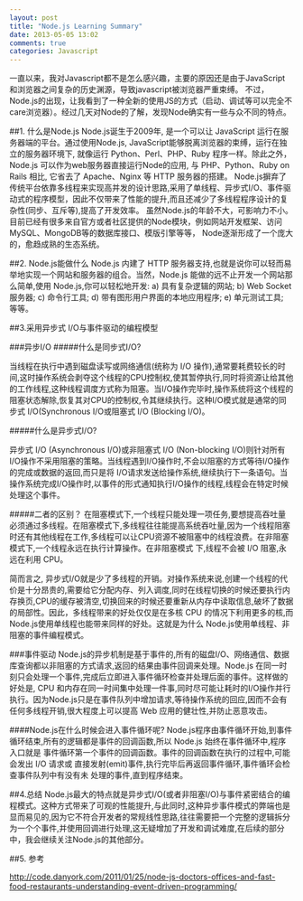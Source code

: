 ```yaml
---
layout: post
title: "Node.js Learning Summary"
date: 2013-05-05 13:02
comments: true
categories: Javascript 
---
```

一直以来，我对Javascript都不是怎么感兴趣，主要的原因还是由于JavaScript 和浏览器之间复杂的历史渊源，导致javascript被浏览器严重束缚。
不过，Node.js的出现，让我看到了一种全新的使用JS的方式（启动、调试等可以完全不care浏览器）。经过几天对Node的了解，发现Node确实有一些与众不同的特点。

<!--More-->
##1. 什么是Node.js
Node.js诞生于2009年, 是一个可以让 JavaScript 运行在服务器端的平台。通过使用Node.js, JavaScript能够脱离浏览器的束缚，运行在独立的服务器环境下, 就像运行 Python、Perl、PHP、Ruby 程序一样。除此之外，Node.js 可以作为web服务器直接运行Node的应用, 与 PHP、Python、Ruby on Rails 相比, 它省去了 Apache、Nginx 等 HTTP 服务器的搭建。
Node.js摒弃了传统平台依靠多线程来实现高并发的设计思路,采用了单线程、异步式I/O、事件驱动式的程序模型，因此不仅带来了性能的提升,而且还减少了多线程程序设计的复杂性(同步、互斥等),提高了开发效率。
虽然Node.js的年龄不大，可影响力不小。目前已经有很多来自官方或者社区提供的Node模块，例如网站开发框架、访问MySQL、MongoDB等的数据库接口、模版引擎等等， Node逐渐形成了一个庞大的，愈趋成熟的生态系统。

##2. Node.js能做什么
Node.js 内建了 HTTP 服务器支持,也就是说你可以轻而易举地实现一个网站和服务器的组合。当然，Node.js 能做的远不止开发一个网站那么简单,使用 Node.js,你可以轻松地开发:
	a) 具有复杂逻辑的网站;
	b) Web Socket 服务器;
	c) 命令行工具;
	d) 带有图形用户界面的本地应用程序;
	e) 单元测试工具;
等等。

##3.采用异步式 I/O与事件驱动的编程模型

###异步I/O
#####什么是同步式I/O?

当线程在执行中遇到磁盘读写或网络通信(统称为 I/O 操作),通常要耗费较长的时间,这时操作系统会剥夺这个线程的CPU控制权,使其暂停执行,同时将资源让给其他的工作线程,这种线程调度方式称为阻塞。当I/O操作完毕时,操作系统将这个线程的阻塞状态解除,恢复其对CPU的控制权,令其继续执行。这种I/O模式就是通常的同步式 I/O(Synchronous I/O或阻塞式 I/O (Blocking I/O)。

#####什么是异步式I/O?

异步式 I/O (Asynchronous I/O)或非阻塞式 I/O (Non-blocking I/O)则针对所有I/O操作不采用阻塞的策略。当线程遇到I/O操作时,不会以阻塞的方式等待I/O操作的完成或数据的返回,而只是将 I/O请求发送给操作系统,继续执行下一条语句。当操作系统完成I/O操作时,以事件的形式通知执行I/O操作的线程,线程会在特定时候处理这个事件。

#####二者的区别？
在阻塞模式下,一个线程只能处理一项任务,要想提高吞吐量必须通过多线程。在阻塞模式下,多线程往往能提高系统吞吐量,因为一个线程阻塞时还有其他线程在工作,多线程可以让CPU资源不被阻塞中的线程浪费。在非阻塞模式下,一个线程永远在执行计算操作。在非阻塞模式 下,线程不会被 I/O 阻塞,永远在利用 CPU。

简而言之, 异步式I/O就是少了多线程的开销。对操作系统来说,创建一个线程的代价是十分昂贵的,需要给它分配内存、列入调度,同时在线程切换的时候还要执行内存换页,CPU的缓存被清空,切换回来的时候还要重新从内存中读取信息,破坏了数据的局部性。因此，多线程带来的好处仅仅是在多核 CPU 的情况下利用更多的核,而Node.js使用单线程也能带来同样的好处。这就是为什么 Node.js使用单线程、非阻塞的事件编程模式。

###事件驱动
Node.js的异步机制是基于事件的,所有的磁盘I/O、网络通信、数据库查询都以非阻塞的方式请求,返回的结果由事件回调来处理。Node.js 在同一时 刻只会处理一个事件,完成后立即进入事件循环检查并处理后面的事件。这样做的好处是, CPU 和内存在同一时间集中处理一件事,同时尽可能让耗时的I/O操作并行执行。因为Node.js只是在事件队列中增加请求,等待操作系统的回应,因而不会有任何多线程开销,很大程度上可以提高 Web 应用的健壮性,并防止恶意攻击。
    
####Node.js在什么时候会进入事件循环呢?
Node.js程序由事件循环开始,到事件循环结束,所有的逻辑都是事件的回调函数,所以 Node.js 始终在事件循环中,程序入口就是 事件循环第一个事件的回调函数。事件的回调函数在执行的过程中,可能会发出 I/O 请求或 直接发射(emit)事件,执行完毕后再返回事件循环,事件循环会检查事件队列中有没有未 处理的事件,直到程序结束。

##4.总结
Node.js最大的特点就是异步式I/O(或者非阻塞I/O)与事件紧密结合的编程模式。这种方式带来了可观的性能提升,与此同时,这种异步事件模式的弊端也是显而易见的,因为它不符合开发者的常规线性思路,往往需要把一个完整的逻辑拆分为一个个事件,并使用回调进行处理,这无疑增加了开发和调试难度,在后续的部分中，我会继续关注Node.js的其他部分。

##5. 参考  

http://code.danyork.com/2011/01/25/node-js-doctors-offices-and-fast-food-restaurants-understanding-event-driven-programming/